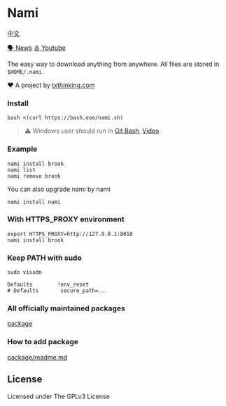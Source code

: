 # Nami

[中文](readme_zh.md)

[🗣 News](https://t.me/s/txthinking_news)
[🩸 Youtube](https://www.youtube.com/txthinking)

The easy way to download anything from anywhere. All files are stored in `$HOME/.nami`.

❤️ A project by [txthinking.com](https://www.txthinking.com)

### Install

    bash <(curl https://bash.ooo/nami.sh)

> ⚠️ Windows user should run in [Git Bash](https://gitforwindows.org/), [Video](https://www.youtube.com/watch?v=CioIqzSlXl8)

### Example

```
nami install brook
nami list
nami remove brook
```

You can also upgrade nami by nami

```
nami install nami
```

### With HTTPS_PROXY environment

```
export HTTPS_PROXY=http://127.0.0.1:8010
nami install brook
```

### Keep PATH with sudo

```
sudo visudo
```

```
Defaults        !env_reset
# Defaults       secure_path=...
```

### All officially maintained packages

[package](package)

### How to add package

[package/readme.md](package/readme.md)

## License

Licensed under The GPLv3 License
